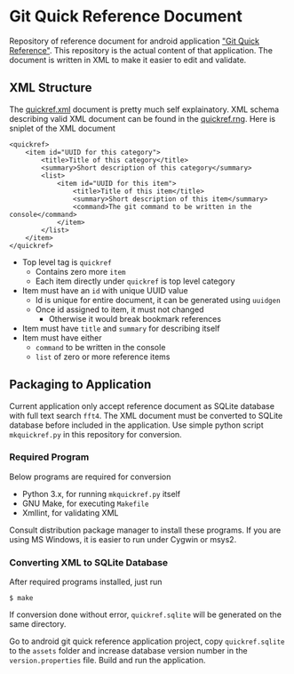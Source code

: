 
# Git Quick Reference Document

Repository of reference document for android application
["Git Quick Reference"](https://github.com/easyintent/quickref).
This repository is the actual content of that application.
The document is written in XML to make it
easier to edit and validate.

## XML Structure

The [quickref.xml](quickref.xml) document is pretty
much self explainatory. XML schema describing valid
XML document can be found in the [quickref.rng](quickref.rng).
Here is sniplet of the XML document

    <quickref>
        <item id="UUID for this category">
            <title>Title of this category</title>
            <summary>Short description of this category</summary>
            <list>
                <item id="UUID for this item">
                    <title>Title of this item</title>
                    <summary>Short description of this item</summary>
                    <command>The git command to be written in the console</command>
                </item>
            </list>
        </item>
    </quickref>


- Top level tag is `quickref`
    - Contains zero more `item`
    - Each item directly under `quickref` is top level category
- Item must have an `id` with unique UUID value
    - Id is unique for entire document, it can be generated using `uuidgen`
    - Once id assigned to item, it must not changed
        - Otherwise it would break bookmark references
- Item must have `title` and `summary` for describing itself
- Item must have either
    - `command` to be written in the console
    - `list` of zero or more reference items


## Packaging to Application

Current application only accept reference document as
SQLite database with full text search `fft4`.
The XML document must be converted to SQLite database
before included in the application. Use simple python
script `mkquickref.py` in this repository for conversion.

### Required Program

Below programs are required for conversion

- Python 3.x, for running `mkquickref.py` itself
- GNU Make, for executing `Makefile`
- Xmllint, for validating XML

Consult distribution package manager to install
these programs. If you are using MS Windows,
it is easier to run under Cygwin or msys2.

### Converting XML to SQLite Database

After required programs installed, just run

    $ make

If conversion done without error, `quickref.sqlite` will be
generated on the same directory.

Go to android git quick reference application project,
copy `quickref.sqlite` to the `assets` folder and increase
database version number in the `version.properties` file.
Build and run the application.
